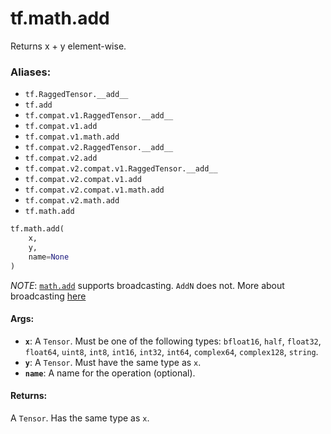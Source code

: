 <div itemscope itemtype="http://developers.google.com/ReferenceObject">
<meta itemprop="name" content="tf.math.add" />
<meta itemprop="path" content="Stable" />
</div>

# tf.math.add

Returns x + y element-wise.

### Aliases:

* `tf.RaggedTensor.__add__`
* `tf.add`
* `tf.compat.v1.RaggedTensor.__add__`
* `tf.compat.v1.add`
* `tf.compat.v1.math.add`
* `tf.compat.v2.RaggedTensor.__add__`
* `tf.compat.v2.add`
* `tf.compat.v2.compat.v1.RaggedTensor.__add__`
* `tf.compat.v2.compat.v1.add`
* `tf.compat.v2.compat.v1.math.add`
* `tf.compat.v2.math.add`
* `tf.math.add`

``` python
tf.math.add(
    x,
    y,
    name=None
)
```

<!-- Placeholder for "Used in" -->

*NOTE*: <a href="../../tf/math/add.md"><code>math.add</code></a> supports broadcasting. `AddN` does not. More about broadcasting
[here](http://docs.scipy.org/doc/numpy/user/basics.broadcasting.html)

#### Args:


* <b>`x`</b>: A `Tensor`. Must be one of the following types: `bfloat16`, `half`, `float32`, `float64`, `uint8`, `int8`, `int16`, `int32`, `int64`, `complex64`, `complex128`, `string`.
* <b>`y`</b>: A `Tensor`. Must have the same type as `x`.
* <b>`name`</b>: A name for the operation (optional).


#### Returns:

A `Tensor`. Has the same type as `x`.
